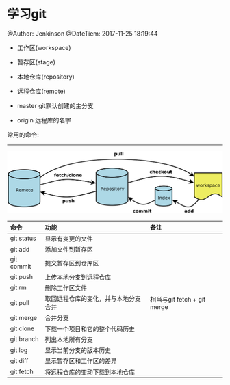 学习git
================

@Author:    Jenkinson
@DateTiem:  2017-11-25 18:19:44


- 工作区(workspace)
- 暂存区(stage)
- 本地仓库(repository)
- 远程仓库(remote)

- master git默认创建的主分支
- origin 远程库的名字

常用的命令:

--------------
![Alt](./fig/bg2015120901.png "命令图示")

| 命令        | 功能        | 备注    |
|:-----------|:-----------|:--------|
| git status    | 显示有变更的文件 |   |
| git add       | 添加文件到暂存区  |   |
| git commit    | 提交暂存区到仓库区  |   |
| git push      | 上传本地分支到远程仓库   |   |
| git rm        | 删除工作区文件   |   |
| git pull      | 取回远程仓库的变化，并与本地分支合并    | 相当与git fetch + git merge |
| git merge     | 合并分支   |   |
| git clone     | 下载一个项目和它的整个代码历史   |   |
| git branch    | 列出本地所有分支  |   |
| git log       | 显示当前分支的版本历史   |   |
| git diff      | 显示暂存区和工作区的差异  |   |
| git fetch     | 将远程仓库的变动下载到本地仓库   |   |
